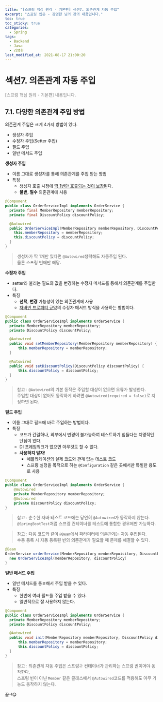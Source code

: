 ```yaml
---
title: "[스프링 핵심 원리 - 기본편] 섹션7. 의존관계 자동 주입"
excerpt: "스프링 입문 - 김영한 님의 강의 내용입니다."
toc: true
toc_sticky: true
categories:
  - Spring
tags:
  - Backend
  - Java
  - 김영한
last_modified_at: 2021-08-17 21:00:20
---
```


# 섹션7. 의존관계 자동 주입
  
<span style="color:grey">[스프링 핵심 원리 - 기본편] 내용입니다.</span>  
  
## 7.1. 다양한 의존관계 주입 방법
  
의존관계 주입은 크게 4가지 방법이 있다.  
- 생성자 주입
- 수정자 주입(Setter 주입)
- 필드 주입
- 일반 메서드 주입
  
**생성자 주입**  
- 이름 그대로 생성자를 통해 의존관계를 주입 받는 방법
- 특징
  - 생성자 호출 시점에 <u>딱 1번만 호출되는 것이 보장</u>된다.
  - **불변, 필수** 의존관계에 사용
  
```java
@Component
public class OrderServiceImpl implements OrderService {
  private final MemberRepository memberRepository;
  private final DiscountPolicy discountPolicy;

  @Autowired
  public OrderServiceImpl(MemberRepository memberRepository, DiscountPolicy discountPolicy) {
    this.memberRepository = memberRepository;
    this.discountPolicy = discountPolicy;
  }
}
```  
  
> 생성자가 딱 1개만 있다면 `@Autowired`생략해도 자동주입 된다.  
> 물론 스프링 빈에만 해당.  
  
**수정자 주입**  
- setter라 불리는 필드의 값을 변경하는 수정자 메서드를 통해서 의존관계를 주입한다.
- 특징
  - **선택, 변경** 가능성이 있는 의존관계에 사용
  - <u>자바빈 프로퍼티 규약</u>의 수정자 메서드 방식을 사용하는 방법이다. 
  
```java
@Component
public class OrderServiceImpl implements OrderService {
  private MemberRepository memberRepository;
  private DiscountPolicy discountPolicy;

  @Autowired
  public void setMemberRepository(MemberRepository memberRepository) {
      this.memberRepository = memberRepository;
  }

  @Autowired
  public void setDiscountPolicy(DiscountPolicy discountPolicy) {
      this.discountPolicy = discountPolicy;
  }
}
```  
> 참고 : `@Autowired`의 기본 동작은 주입할 대상이 없으면 오류가 발생한다.  
> 주입할 대상이 없어도 동작하게 하려면 `@Autowired(required = false)`로 지정하면 된다.  
  
**필드 주입**  
- 이름 그대로 필드에 바로 주입하는 방법이다.
- 특징
  - 코드가 간결하나, 외부에서 변경이 불가능하여 테스트하기 힘들다는 치명적인 단점이 있다.
  - DI 프레임워크가 없으면 아무것도 할 수 없다.
  - **사용하지 말자!**
    - 애플리케이션의 실제 코드와 관계 없는 테스트 코드
    - 스프링 설정을 목적으로 하는 `@Configuration` 같은 곳에서만 특별한 용도로 사용
  
```java
@Component
public class OrderServiceImpl implements OrderService {
    @Autowired
    private MemberRepository memberRepository;
    @Autowired
    private DiscountPolicy discountPolicy;
}
```  
> 참고 : 순수한 자바 테스트 코드에는 당연히 `@Autowired`가 동작하지 않는다.  
> `@SpringBootTest`처럼 스프링 컨테이너를 테스트에 통합한 경우에만 가능하다.  
  
> 참고 : 다음 코드와 같이 `@Bean`에서 파라미터에 의존관계는 자동 주입된다.  
> 수동 등록 시 자동 등록된 빈의 의존관계가 필요할 때 문제를 해결할 수 있다.  
  
```java
@Bean
OrderService orderService(MemberRepository memberRepoisitory, DiscountPolicy discountPolicy) {
  new OrderServiceImpl(memberRepository, discountPolicy)
}
```  
  
**일반 메서드 주입**  
- 일반 메서드를 통ㄹ해서 주입 받을 수 있다.
- 특징
  - 한번에 여러 필드를 주입 받을 수 있다.  
  - 일반적으로 잘 사용하지 않는다.
  
```java
@Component
public class OrderServiceImpl implements OrderService {
  private MemberRepository memberRepository;
  private DiscountPolicy discountPolicy;

  @Autowired
  public void init(MemberRepository memberRepository, DiscountPolicy discountPolicy) {
      this.memberRepository = memberRepository;
      this.discountPolicy = discountPolicy;
  }
}
```  
> 참고 : 의존관계 자동 주입은 스프링ㄹ 컨테이너가 관리하는 스프링 빈이어야 동작한다.  
> 스프링 빈이 아닌 `Member` 같은 클래스에서 `@Autowired`코드를 적용해도 아무 기능도 동작하지 않는다.  
  

끝-!😋